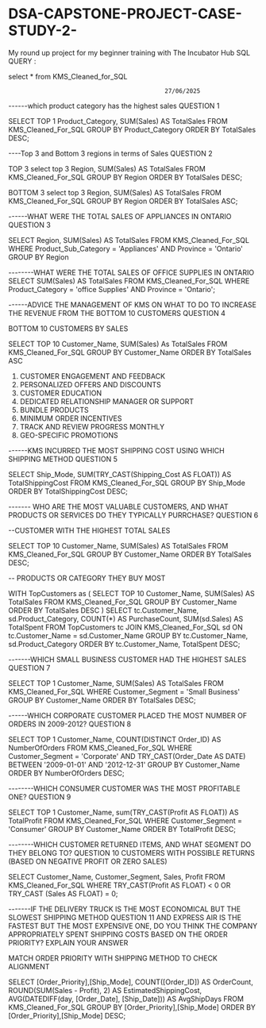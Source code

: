 # DSA-CAPSTONE-PROJECT-CASE-STUDY-2-
My round up project for my beginner training with The Incubator Hub 
SQL QUERY :

select * from KMS_Cleaned_for_SQL

												27/06/2025
------which product category has the highest sales      QUESTION 1

SELECT TOP 1
	Product_Category,
	SUM(Sales) AS TotalSales
FROM KMS_Cleaned_For_SQL
GROUP BY Product_Category
ORDER BY TotalSales DESC;


----Top 3 and Bottom 3 regions in terms of Sales   QUESTION 2

TOP 3
select top 3 
	Region,
	SUM(Sales) AS TotalSales
FROM KMS_Cleaned_For_SQL
GROUP BY Region
ORDER BY TotalSales DESC;

BOTTOM 3
select top 3 
	Region,
	SUM(Sales) AS TotalSales
FROM KMS_Cleaned_For_SQL
GROUP BY Region
ORDER BY TotalSales ASC;



------WHAT WERE THE TOTAL SALES OF APPLIANCES IN ONTARIO   QUESTION 3

SELECT Region,
SUM(Sales) AS TotalSales
FROM KMS_Cleaned_For_SQL
WHERE Product_Sub_Category = 'Appliances'
AND Province = 'Ontario'
GROUP BY Region


--------WHAT WERE THE TOTAL SALES OF OFFICE SUPPLIES IN ONTARIO
SELECT
	SUM(Sales) AS TotalSales
FROM KMS_Cleaned_For_SQL
WHERE
	Product_Category = 'office Supplies'
	AND Province = 'Ontario';


------ADVICE THE MANAGEMENT OF KMS ON WHAT TO DO TO INCREASE THE REVENUE FROM THE BOTTOM 10 CUSTOMERS    QUESTION 4

BOTTOM 10 CUSTOMERS BY SALES

SELECT TOP 10
	Customer_Name,
	SUM(Sales) As TotalSales
FROM KMS_Cleaned_For_SQL
GROUP BY Customer_Name
ORDER BY TotalSales ASC

1. CUSTOMER ENGAGEMENT AND FEEDBACK
2. PERSONALIZED OFFERS AND DISCOUNTS
3. CUSTOMER EDUCATION
4. DEDICATED RELATIONSHIP MANAGER OR SUPPORT
5. BUNDLE PRODUCTS
6. MINIMUM ORDER INCENTIVES
7. TRACK AND REVIEW PROGRESS MONTHLY
8. GEO-SPECIFIC PROMOTIONS

------KMS INCURRED THE MOST SHIPPING COST USING WHICH SHIPPING METHOD QUESTION 5

SELECT
	Ship_Mode,
	SUM(TRY_CAST(Shipping_Cost AS FLOAT)) AS TotalShippingCost
FROM KMS_Cleaned_For_SQL
GROUP BY Ship_Mode
ORDER BY TotalShippingCost DESC;  


------- WHO ARE THE MOST VALUABLE CUSTOMERS, AND WHAT PRODUCTS OR SERVICES DO THEY TYPICALLY PURRCHASE?  QUESTION 6

--CUSTOMER WITH THE HIGHEST TOTAL SALES

SELECT TOP 10
	Customer_Name,
	SUM(Sales) AS TotalSales
FROM KMS_Cleaned_For_SQL
GROUP BY Customer_Name
ORDER BY TotalSales DESC;

-- PRODUCTS OR CATEGORY THEY BUY MOST

WITH TopCustomers as (
	SELECT TOP 10
		Customer_Name,
		SUM(Sales) AS TotalSales
	FROM KMS_Cleaned_For_SQL
	GROUP BY Customer_Name
	ORDER BY TotalSales DESC
)
SELECT
	tc.Customer_Name,
	sd.Product_Category,
	COUNT(*) AS PurchaseCount,
	SUM(sd.Sales) AS TotalSpent
FROM TopCustomers tc
JOIN KMS_Cleaned_For_SQL sd
	ON tc.Customer_Name = sd.Customer_Name
GROUP BY tc.Customer_Name, sd.Product_Category
ORDER BY tc.Customer_Name, TotalSpent DESC;

-------WHICH SMALL BUSINESS CUSTOMER HAD THE HIGHEST SALES      QUESTION 7

SELECT TOP 1
	Customer_Name,
	SUM(Sales) AS TotalSales
FROM KMS_Cleaned_For_SQL
WHERE Customer_Segment = 'Small Business'
GROUP BY Customer_Name
ORDER BY TotalSales DESC;

------WHICH CORPORATE CUSTOMER PLACED THE MOST NUMBER OF ORDERS IN 2009-2012?    QUESTION 8

SELECT TOP 1
	Customer_Name,
	COUNT(DISTINCT Order_ID) AS NumberOfOrders
FROM KMS_Cleaned_For_SQL
WHERE Customer_Segment = 'Corporate'
AND TRY_CAST(Order_Date AS DATE) BETWEEN '2009-01-01' AND '2012-12-31'
GROUP BY Customer_Name
ORDER BY NumberOfOrders DESC;

--------WHICH CONSUMER CUSTOMER WAS THE MOST PROFITABLE ONE?       QUESTION 9

SELECT TOP 1
	Customer_Name,
	sum(TRY_CAST(Profit AS FLOAT)) AS TotalProfit
FROM KMS_Cleaned_For_SQL
WHERE Customer_Segment = 'Consumer'
GROUP BY Customer_Name
ORDER BY TotalProfit DESC;

--------WHICH CUSTOMER RETURNED ITEMS, AND WHAT SEGMENT DO THEY BELONG TO?      QUESTION 10
CUSTOMERS WITH POSSIBLE RETURNS (BASED ON NEGATIVE PROFIT OR ZERO SALES)

SELECT
	Customer_Name,
	Customer_Segment,
	Sales,
	Profit
FROM KMS_Cleaned_For_SQL
WHERE
	TRY_CAST(Profit AS FLOAT) < 0
	OR TRY_CAST (Sales AS FLOAT) = 0; 


-------IF THE DELIVERY TRUCK IS THE MOST ECONOMICAL BUT THE SLOWEST SHIPPING METHOD					QUESTION 11
	   AND EXPRESS AIR IS THE FASTEST BUT THE MOST EXPENSIVE ONE, DO YOU THINK THE 
	   COMPANY APPROPRIATELY SPENT SHIPPING COSTS BASED ON THE ORDER PRIORITY? EXPLAIN YOUR ANSWER

MATCH ORDER PRIORITY WITH SHIPPING METHOD TO CHECK ALIGNMENT

SELECT 
	[Order_Priority],[Ship_Mode],
	COUNT([Order_ID]) AS OrderCount,
	ROUND(SUM(Sales - Profit), 2) AS
	EstimatedShippingCost,
	AVG(DATEDIFF(day, [Order_Date], [Ship_Date])) AS AvgShipDays
	FROM KMS_Cleaned_For_SQL
	GROUP BY [Order_Priority],[Ship_Mode]
	ORDER BY [Order_Priority],[Ship_Mode] DESC;
